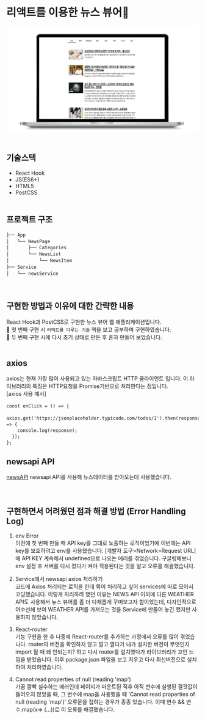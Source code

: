 # 리액트를 이용한 뉴스 뷰어📰
<img src="public/image/newsviewer.png" title="실행화면"> 
<br/>
<br/>

## 기술스택 
- React Hook
- JS(ES6+)
- HTML5
- PostCSS
<br/><br/>

## 프로젝트 구조 
```bash
├── App
│   └── NewsPage
│       ├── Categories
│       └── NewsList
│           └── NewsItem
├── Service
│   └── newsService
``` 
<br/>

## 구현한 방법과 이유에 대한 간략한 내용
React Hook과 PostCSS로 구현한 뉴스 뷰어 웹 애플리케이션입니다.
<br/>
📖 첫 번째 구현 시 `리액트를 다루는 기술` 책을 보고 공부하며 구현하였습니다.   
📖 두 번째 구현 시에 다시 초기 상태로 만든 후 혼자 만들어 보았습니다.
<br/><br/>
## axios
axios는 현재 가장 많이 사용되고 있는 자바스크립트 HTTP 클라이언트 입니다. 이 라이브러리의 특징은 HTTP요청을 Promise기반으로 처리한다는 점입니다.   
[axios 사용 예시]

```
const onClick = () => {
  axios.get('https://jsonplaceholder.typicode.com/todos/1').then(response => {
    console.log(response);
  });
};
```

## newsapi API
[newsAPI](https://newsapi.org/)
newsapi API를 사용해 뉴스데이터를 받아오는데 사용했습니다. 
<br/>
<br/>
<br/>

## 구현하면서 어려웠던 점과 해결 방법 (Error Handling Log)
1. env Error  
이전에 첫 번째 만들 때 API key를 그대로 노출하는 로직이었기에 이번에는 API key를 보호하려고 env를 사용했습니다. [개발자 도구>Network>Request URL]에 API KEY 계속해서 undefined으로 나오는 에러를 겪었습니다. 구글링해보니 env 설정 후 서버를 다시 컸다가 켜야 적용된다는 것을 알고 오류를 해결했습니다.

2. Service에서 newsapi axios 처리하기   
코드에 Axios 처리되는 로직을 한데 묶어 처리하고 싶어 services에 따로 모아서 코딩했습니다. 이렇게 처리하려 했던 이유는 NEWS API 이외에 다른 WEATHER API도 사용해서 뉴스 뷰어를 좀 더 다채롭게 꾸며보고자 함이었는데, 디자인적으로 어수선해 보여 WEATHER API를 가져오는 것을 Service에 만들어 놓긴 했지만 사용하지 않았습니다. 

3. React-router   
기능 구현을 한 후 나중에 React-router를 추가하는 과정에서 오류를 많이 겪었습니다.
router의 버전을 확인하지 않고 깔고 깔다가 내가 설치한 버전이 무엇인지 import 될 때 왜 안되는지? 하고 다시 router를 설치했다가 라이브러리가 꼬인 느낌을 받았습니다. 이후 package.json 파일을 보고 지우고 다시 최신버전으로 설치하여 처리하였습니다.


4. Cannot read properties of null (reading 'map')  
가끔 깜빡 실수하는 에러인데 페이지가 마운트된 직후 아직 변수에 실행된 결괏값이 들어오지 않았을 때, 그 변수에 map을 사용했을 때 'Cannot read properties of null (reading 'map')' 오류문을 접하는 경우가 종종 있습니다. 이때 변수 && 변수.map(x=> (...))로 이 오류를 해결했습니다. <br/>
